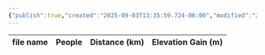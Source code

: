 ```yaml
---
{"publish":true,"created":"2025-09-03T13:35:59.724-06:00","modified":"2025-09-03T14:57:24.513-06:00","published":"2025-09-03T14:57:24.513-06:00","tags":["route"],"cssclasses":"","elevation":null,"region":"Kananaskis","location":null,"DWYT":null,"Kane":"Difficult","completed":false}
---
```



| file name | People | Distance (km) | Elevation Gain (m) |
| --------- | ------ | ------------- | ------------------ |